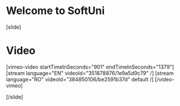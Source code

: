 # Welcome to SoftUni

[slide]
# Video

[vimeo-video startTimeInSeconds="901" endTimeInSeconds="1379"]
[stream language="EN" videoId="351878876/1e9a5d9c79"  /]
[stream language="RO" videoId="384850106/be2591b37d" default /]
[/video-vimeo]

[/slide]